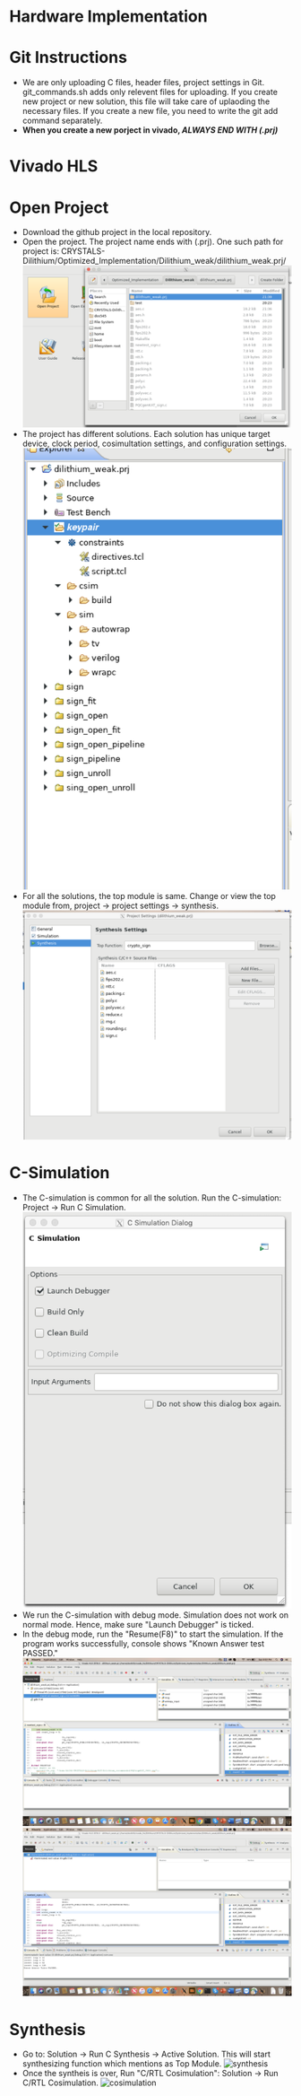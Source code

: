 # Hardware Implementation

# Git Instructions
* We are only uploading C files, header files, project settings in Git. git_commands.sh adds only relevent files for uploading. 
If you create new project or new solution, this file will take care of uplaoding the necessary files. If you create a new file, you need to write the git add command separately.
* __When you create a new porject in vivado, *ALWAYS END WITH (.prj)*__

# Vivado HLS
# Open Project
* Download the github project in the local repository.
* Open the project. The project name ends with (.prj). One such path for project is: CRYSTALS-Dilithium/Optimized_Implementation/Dilithium_weak/dilithium_weak.prj/
 ![open_project](./Hw_Implementation_Docs/open_project.png)
* The project has different solutions. Each solution has unique target device, clock period, cosimultation settings, and configuration settings.
 ![solution_names](./Hw_Implementation_Docs/solution_names.png)
* For all the solutions, the top module is same. Change or view the top module from, project -> project settings -> synthesis.
 ![project_settings](./Hw_Implementation_Docs/project_settings.png)


# C-Simulation 
* The C-simulation is common for all the solution. Run the C-simulation: Project -> Run C Simulation.
 ![simulation](./Hw_Implementation_Docs/simulation.png)
* We run the C-simulation with debug mode. Simulation does not work on normal mode. Hence, make sure "Launch Debugger" is ticked.
* In the debug mode, run the "Resume(F8)" to start the simulation. If the program works successfully, console shows "Known Answer test PASSED."
 ![debug_mode](./Hw_Implementation_Docs/debug_mode.png)
 ![debug_mode_2](./Hw_Implementation_Docs/debug_mode_2.png)

# Synthesis
* Go to: Solution -> Run C Synthesis -> Active Solution. This will start synthesizing function which mentions as Top Module.
 ![synthesis](./Hw_Implementation_Docs/synthesis.png)
* Once the syntheis is over, Run "C/RTL Cosimulation": Solution -> Run C/RTL Cosimulation.
 ![cosimulation](./Hw_Implementation_Docs/cosimulation.png)


